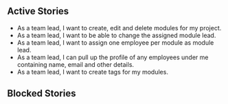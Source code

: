 ## Active Stories

- As a team lead, I want to create, edit and delete modules for my project.
- As a team lead, I want to be able to change the assigned module lead. 
- As a team lead, I want to assign one employee per module as module lead.
- As a team lead, I can pull up the profile of any employees under me containing name, email and other details.
- As a team lead, I want to create tags for my modules.

## Blocked Stories
